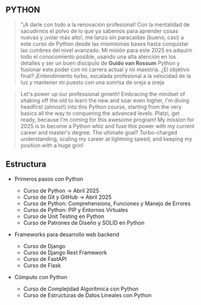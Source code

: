 ## PYTHON 

> "¡A darle con todo a la renovación profesional! Con la mentalidad de sacudirnos el polvo de lo que ya sabemos para aprender cosas nuevas y ¡volar más alto!, me lanzo sin paracaídas (bueno, casi) a este curso de Python desde las mismísimas bases hasta conquistar las cumbres del nivel avanzado.  Mi misión para este 2025 es adquirir todo el conocomiento posible, usando una alta atención en los detalles y ser un buen discipulo de **Guido van Rossum**  Python y fusionar este poder con mi carrera actual y mi maestría. ¿El objetivo final? ¡Entendimiento turbo, escalada profesional a la velocidad de la luz y mantener mi puesto con una sonrisa de oreja a oreja


> Let's power up our professional growth! Embracing the mindset of shaking off the old to learn the new and soar even higher, I'm diving headfirst (almost!) into this Python course, starting from the very basics all the way to conquering the advanced levels. Platzi, get ready, because I'm coming for this awesome program! My mission for 2025 is to become a Python whiz and fuse this power with my current career and master's degree. The ultimate goal? Turbo-charged understanding, scaling my career at lightning speed, and keeping my position with a huge grin!


## Estructura 
- Primeros pasos con Python
    - Curso de Python -> Abril 2025 
    - Curso de Git y GitHub -> Abril 2025
    - Curso de Python: Comprehensions, Funciones y Manejo de Errores
    - Curso de Python: PIP y Entornos Virtuales
    - Curso de Unit Testing en Python
    - Curso de Patrones de Diseño y SOLID en Python

- Frameworks para desarrollo web backend
    - Curso de Django
    -  Curso de Django Rest Framework
    - Curso de FastAPI
    - Curso de Flask

- Cómputo con Python
    - Curso de Complejidad Algorítmica con Python
    - Curso de Estructuras de Datos Lineales con Python
